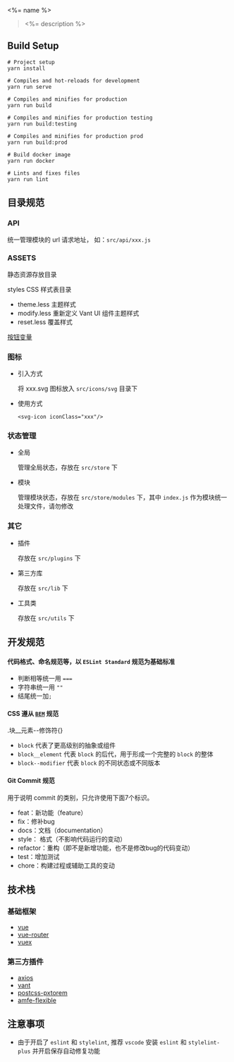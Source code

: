 <%= name %>

> <%= description %>


## Build Setup
```
# Project setup
yarn install

# Compiles and hot-reloads for development
yarn run serve

# Compiles and minifies for production
yarn run build

# Compiles and minifies for production testing
yarn run build:testing

# Compiles and minifies for production prod
yarn run build:prod

# Build docker image
yarn run docker

# Lints and fixes files
yarn run lint
```

## 目录规范

### API

统一管理模块的 url 请求地址， 如：`src/api/xxx.js`

### ASSETS

静态资源存放目录

styles CSS 样式表目录

- theme.less 主题样式
- modify.less 重新定义 Vant UI 组件主题样式
- reset.less 覆盖样式

[按钮变量](https://github.com/youzan/vant/blob/dev/src/button/var.less)

### 图标

- 引入方式

  将 xxx.svg 图标放入 `src/icons/svg` 目录下

- 使用方式

  ```
  <svg-icon iconClass="xxx"/>
  ```

### 状态管理

- 全局

  管理全局状态，存放在 `src/store` 下

- 模块

  管理模块状态，存放在 `src/store/modules` 下，其中 `index.js` 作为模块统一处理文件，请勿修改

### 其它

- 插件

  存放在 `src/plugins` 下

- 第三方库
  
  存放在 `src/lib` 下

- 工具类

  存放在 `src/utils` 下


## 开发规范

#### 代码格式、命名规范等，以 `ESLint Standard` 规范为基础标准

- 判断相等统一用 `===`
- 字符串统一用 `""`
- 结尾统一加`;`


#### CSS 遵从 [`BEM`](https://www.jianshu.com/p/54b000099217) 规范

.块__元素--修饰符{}

- `block` 代表了更高级别的抽象或组件
- `block__element` 代表 `block` 的后代，用于形成一个完整的 `block` 的整体
- `block--modifier` 代表 `block` 的不同状态或不同版本


#### Git Commit 规范

用于说明 commit 的类别，只允许使用下面7个标识。

- feat：新功能（feature）
- fix：修补bug
- docs：文档（documentation）
- style： 格式（不影响代码运行的变动）
- refactor：重构（即不是新增功能，也不是修改bug的代码变动）
- test：增加测试
- chore：构建过程或辅助工具的变动


## 技术栈

### 基础框架

- [vue](https://cn.vuejs.org/)
- [vue-router](https://router.vuejs.org/zh/)
- [vuex](https://vuex.vuejs.org/zh/)

### 第三方插件

- [axios](https://github.com/axios/axios)
- [vant](http://element-cn.eleme.io/#/zh-CN)
- [postcss-pxtorem](https://github.com/cuth/postcss-pxtorem)
- [amfe-flexible](https://github.com/amfe/lib-flexible)


## 注意事项

- 由于开启了 `eslint` 和 `stylelint`, 推荐 `vscode` 安装 `eslint` 和 `stylelint-plus` 并开启保存自动修复功能
